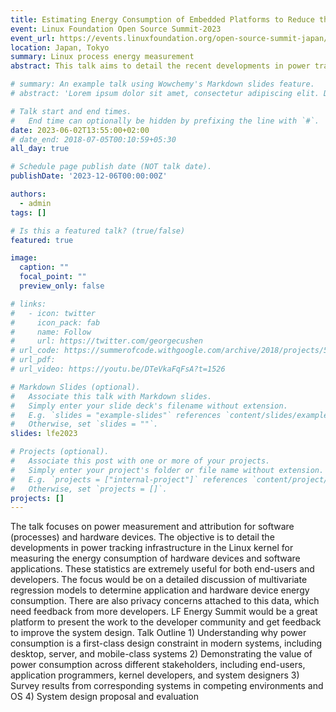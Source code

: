 ```yaml
---
title: Estimating Energy Consumption of Embedded Platforms to Reduce the Carbon Footprint of Processes
event: Linux Foundation Open Source Summit-2023
event_url: https://events.linuxfoundation.org/open-source-summit-japan/program/schedule/
location: Japan, Tokyo
summary: Linux process energy measurement
abstract: This talk aims to detail the recent developments in power tracking infrastructure in the Linux kernel for measuring the energy consumption of hardware devices and software applications.

# summary: An example talk using Wowchemy's Markdown slides feature.
# abstract: 'Lorem ipsum dolor sit amet, consectetur adipiscing elit. Duis posuere tellusac convallis placerat. Proin tincidunt magna sed ex sollicitudin condimentum. Sed ac faucibus dolor, scelerisque sollicitudin nisi. Cras purus urna, suscipit quis sapien eu, pulvinar tempor diam.'

# Talk start and end times.
#   End time can optionally be hidden by prefixing the line with `#`.
date: 2023-06-02T13:55:00+02:00
# date_end: 2018-07-05T00:10:59+05:30
all_day: true

# Schedule page publish date (NOT talk date).
publishDate: '2023-12-06T00:00:00Z'

authors: 
  - admin
tags: []

# Is this a featured talk? (true/false)
featured: true

image:
  caption: ""
  focal_point: ""
  preview_only: false

# links:
#   - icon: twitter
#     icon_pack: fab
#     name: Follow
#     url: https://twitter.com/georgecushen
# url_code: https://summerofcode.withgoogle.com/archive/2018/projects/5742960490577920/
# url_pdf: 
# url_video: https://youtu.be/DTeVkaFqFsA?t=1526

# Markdown Slides (optional).
#   Associate this talk with Markdown slides.
#   Simply enter your slide deck's filename without extension.
#   E.g. `slides = "example-slides"` references `content/slides/example-slides.md`.
#   Otherwise, set `slides = ""`.
slides: lfe2023

# Projects (optional).
#   Associate this post with one or more of your projects.
#   Simply enter your project's folder or file name without extension.
#   E.g. `projects = ["internal-project"]` references `content/project/deep-learning/index.md`.
#   Otherwise, set `projects = []`.
projects: []
---
```

<!-- 
{{% callout note %}}
Click on the **Slides** button above to view the built-in slides feature.
{{% /callout %}}

Slides can be added in a few ways:

- **Create** slides using Wowchemy's [_Slides_](https://wowchemy.com/docs/managing-content/#create-slides) feature and link using `slides` parameter in the front matter of the talk file
- **Upload** an existing slide deck to `static/` and link using `url_slides` parameter in the front matter of the talk file
- **Embed** your slides (e.g. Google Slides) or presentation video on this page using [shortcodes](https://wowchemy.com/docs/writing-markdown-latex/).

Further event details, including [page elements](https://wowchemy.com/docs/writing-markdown-latex/) such as image galleries, can be added to the body of this page. -->

 The talk focuses on power measurement and attribution for software (processes) and hardware devices. The objective is to detail the developments in power tracking infrastructure in the Linux kernel for measuring the energy consumption of hardware devices and software applications. These statistics are extremely useful for both end-users and developers. The focus would be on a detailed discussion of multivariate regression models to determine application and hardware device energy consumption. There are also privacy concerns attached to this data, which need feedback from more developers. LF Energy Summit would be a great platform to present the work to the developer community and get feedback to improve the system design. Talk Outline 1) Understanding why power consumption is a first-class design constraint in modern systems, including desktop, server, and mobile-class systems 2) Demonstrating the value of power consumption across different stakeholders, including end-users, application programmers, kernel developers, and system designers 3) Survey results from corresponding systems in competing environments and OS 4) System design proposal and evaluation 